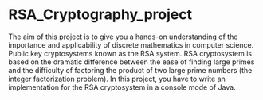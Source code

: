 # RSA_Cryptography_project
The aim of this project is to give you a hands-on understanding of the importance and
applicability of discrete mathematics in computer science.
Public key cryptosystems known as the RSA system. RSA cryptosystem is based
on the dramatic difference between the ease of finding large primes and the
difficulty of factoring the product of two large prime numbers (the integer
factorization problem).
In this project, you have to write an implementation for the RSA cryptosystem in a
console mode of Java.
